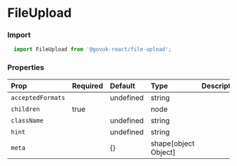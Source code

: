 FileUpload
==========

### Import
```js
  import FileUpload from '@govuk-react/file-upload';
```
<!-- STORY -->



### Properties
Prop | Required | Default | Type | Description
:--- | :------- | :------ | :--- | :----------
 `acceptedFormats` |  | undefined | string | 
 `children` | true |  | node | 
 `className` |  | undefined | string | 
 `hint` |  | undefined | string | 
 `meta` |  | {} | shape[object Object] | 


